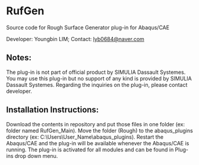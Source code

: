 # RufGen
Source code for Rough Surface Generator plug-in for Abaqus/CAE

Developer: Youngbin LIM;
Contact: lyb0684@naver.com

Notes:
--------------------------
The plug-in is not part of official product by SIMULIA Dassault Systemes.
You may use this plug-in but no support of any kind is provided by SIMULIA Dassault Systemes.
Regarding the inquiries on the plug-in, please contact developer.

Installation Instructions:
--------------------------
Download the contents in repository and put those files in one folder (ex: folder named RufGen_Main). Move the folder (Rough) to the abaqus_plugins directory 
(ex: C:\Users\User_Name\abaqus_plugins). Restart the Abaqus/CAE and the plug-in will be available whenever the Abaqus/CAE is running. 
The plug-in is activated for all modules and can be found in Plug-ins drop down menu.
